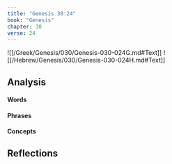 ```yaml
---
title: "Genesis 30:24"
book: "Genesis"
chapter: 30
verse: 24
---
```

![[/Greek/Genesis/030/Genesis-030-024G.md#Text]]
![[/Hebrew/Genesis/030/Genesis-030-024H.md#Text]]

## Analysis

#### Words

#### Phrases

#### Concepts

## Reflections
